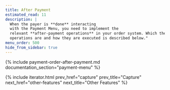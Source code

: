 ```yaml
---
title: After Payment
estimated_read: 11
description: |
  When the payer is **done** interacting
  with the Payment Menu, you need to implement the
  relevant **after-payment operations** in your order system. Which these
  operations are and how they are executed is described below."
menu_order: 500
hide_from_sidebar: true
---
```


{% include payment-order-after-payment.md documentation_section="payment-menu" %}

{% include iterator.html prev_href="capture"
                         prev_title="Capture"
                         next_href="other-features"
                         next_title="Other Features" %}

[payment-order]: /payment-menu/payment-order
